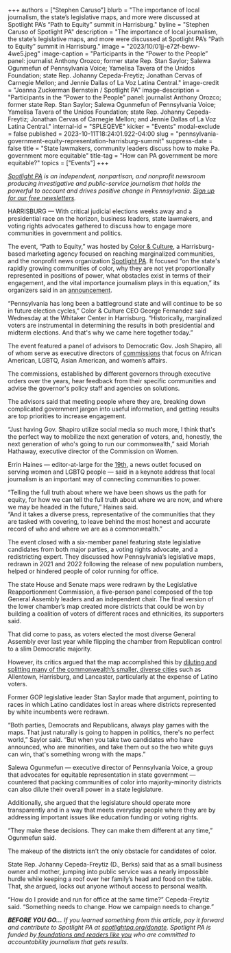 +++
authors = ["Stephen Caruso"]
blurb = "The importance of local journalism, the state’s legislative maps, and more were discussed at Spotlight PA’s “Path to Equity” summit in Harrisburg."
byline = "Stephen Caruso of Spotlight PA"
description = "The importance of local journalism, the state’s legislative maps, and more were discussed at Spotlight PA’s “Path to Equity” summit in Harrisburg."
image = "2023/10/01jj-e72f-bewv-4we5.jpeg"
image-caption = "Participants in the “Power to the People” panel: journalist Anthony Orozco; former state Rep. Stan Saylor; Salewa Ogunmefun of Pennsylvania Voice; Yamelisa Tavera of the Unidos Foundation; state Rep. Johanny Cepeda-Freytiz; Jonathan Cervas of Carnegie Mellon; and Jennie Dallas of La Voz Latina Central."
image-credit = "Joanna Zuckerman Bernstein / Spotlight PA"
image-description = "Participants in the “Power to the People” panel: journalist Anthony Orozco; former state Rep. Stan Saylor; Salewa Ogunmefun of Pennsylvania Voice; Yamelisa Tavera of the Unidos Foundation; state Rep. Johanny Cepeda-Freytiz; Jonathan Cervas of Carnegie Mellon; and Jennie Dallas of La Voz Latina Central."
internal-id = "SPLEQEVE"
kicker = "Events"
modal-exclude = false
published = 2023-10-11T18:24:01.922-04:00
slug = "pennsylvania-government-equity-representation-harrisburg-summit"
suppress-date = false
title = "State lawmakers, community leaders discuss how to make Pa. government more equitable"
title-tag = "How can PA government be more equitable?"
topics = ["Events"]
+++

<a href="https://www.spotlightpa.org/"><em>Spotlight PA</em></a><em> is an independent, nonpartisan, and nonprofit newsroom producing investigative and public-service journalism that holds the powerful to account and drives positive change in Pennsylvania. </em><a href="https://www.spotlightpa.org/newsletters"><em>Sign up for our free newsletters</em></a><em>.</em>

HARRISBURG — With critical judicial elections weeks away and a presidential race on the horizon, business leaders, state lawmakers, and voting rights advocates gathered to discuss how to engage more communities in government and politics.

The event, “Path to Equity,” was hosted by <a href="https://colorandculture.co/">Color &amp; Culture</a>, a Harrisburg-based marketing agency focused on reaching marginalized communities, and the nonprofit news organization <a href="https://www.spotlightpa.org/">Spotlight PA</a>. It focused “on the state&#39;s rapidly growing communities of color, why they are not yet proportionally represented in positions of power, what obstacles exist in terms of their engagement, and the vital importance journalism plays in this equation,” its organizers said in an <a href="https://www.spotlightpa.org/news/2023/08/path-to-equity-event/">announcement</a>.

“Pennsylvania has long been a battleground state and will continue to be so in future election cycles,” Color &amp; Culture CEO George Fernandez said Wednesday at the Whitaker Center in Harrisburg. “Historically, marginalized voters are instrumental in determining the results in both presidential and midterm elections. And that&#39;s why we came here together today.”

<script src="https://www.spotlightpa.org/embed.js" async></script><div data-spl-embed-version="1" data-spl-src="https://www.spotlightpa.org/embeds/newsletter/"></div>

The event featured a panel of advisors to Democratic Gov. Josh Shapiro, all of whom serve as executive directors of <a href="https://www.governor.pa.gov/commissions/">commissions</a> that focus on African American, LGBTQ, Asian American, and women’s affairs.

The commissions, established by different governors through executive orders over the years, hear feedback from their specific communities and advise the governor&#39;s policy staff and agencies on solutions.

The advisors said that meeting people where they are, breaking down complicated government jargon into useful information, and getting results are top priorities to increase engagement.

“Just having Gov. Shapiro utilize social media so much more, I think that&#39;s the perfect way to mobilize the next generation of voters, and, honestly, the next generation of who&#39;s going to run our commonwealth,” said Moriah Hathaway, executive director of the Commission on Women.

Errin Haines — editor-at-large for the <a href="https://19thnews.org/about/">19th</a>, a news outlet focused on serving women and LGBTQ people — said in a keynote address that local journalism is an important way of connecting communities to power.

“Telling the full truth about where we have been shows us the path for equity, for how we can tell the full truth about where we are now, and where we may be headed in the future,” Haines said.<br/>“And it takes a diverse press, representative of the communities that they are tasked with covering, to leave behind the most honest and accurate record of who and where we are as a commonwealth.”

The event closed with a six-member panel featuring state legislative candidates from both major parties, a voting rights advocate, and a redistricting expert. They discussed how Pennsylvania’s legislative maps, redrawn in 2021 and 2022 following the release of new population numbers, helped or hindered people of color running for office.

​​The state House and Senate maps were redrawn by the Legislative Reapportionment Commission, a five-person panel composed of the top General Assembly leaders and an independent chair. The final version of the lower chamber’s map created more districts that could be won by building a coalition of voters of different races and ethnicities, its supporters said.

That did come to pass, as voters elected the most diverse General Assembly ever last year while flipping the chamber from Republican control to a slim Democratic majority.

However, its critics argued that the map accomplished this by <a href="https://www.spotlightpa.org/news/2022/06/pa-primary-results-2022-redistricting-opportunity-districts/">diluting and splitting many of the commonwealth’s smaller, diverse cities</a> such as Allentown, Harrisburg, and Lancaster, particularly at the expense of Latino voters.

Former GOP legislative leader Stan Saylor made that argument, pointing to races in which Latino candidates lost in areas where districts represented by white incumbents were redrawn.

“Both parties, Democrats and Republicans, always play games with the maps. That just naturally is going to happen in politics, there&#39;s no perfect world,” Saylor said. “But when you take two candidates who have announced, who are minorities, and take them out so the two white guys can win, that&#39;s something wrong with the maps.”

Salewa Ogunmefun — executive director of Pennsylvania Voice, a group that advocates for equitable representation in state government — countered that packing communities of color into majority-minority districts can also dilute their overall power in a state legislature.

Additionally, she argued that the legislature should operate more transparently and in a way that meets everyday people where they are by addressing important issues like education funding or voting rights.

<script src="https://www.spotlightpa.org/embed.js" async></script><div data-spl-embed-version="1" data-spl-src="https://www.spotlightpa.org/embeds/donate/"></div>

“They make these decisions. They can make them different at any time,” Ogunmefun said.

The makeup of the districts isn’t the only obstacle for candidates of color.

State Rep. Johanny Cepeda-Freytiz (D., Berks) said that as a small business owner and mother, jumping into public service was a nearly impossible hurdle while keeping a roof over her family’s head and food on the table. That, she argued, locks out anyone without access to personal wealth.

“How do I provide and run for office at the same time?” Cepeda-Freytiz said. “Something needs to change. How we campaign needs to change.”

<strong><em>BEFORE YOU GO…</em></strong><em> If you learned something from this article, pay it forward and contribute to Spotlight PA at </em><a href="https://www.spotlightpa.org/donate"><em>spotlightpa.org/donate</em></a><em>. Spotlight PA is funded by</em><a href="https://www.spotlightpa.org/support"><em> foundations and readers like you</em></a><em> who are committed to accountability journalism that gets results.</em>

